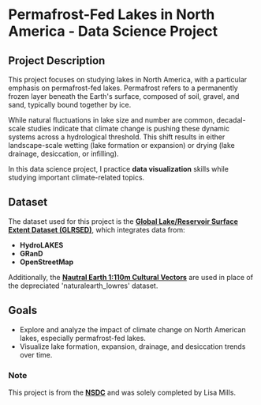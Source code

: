 # Permafrost-Fed Lakes in North America - Data Science Project

## Project Description
This project focuses on studying lakes in North America, with a particular emphasis on permafrost-fed lakes. Permafrost refers to a permanently frozen layer beneath the Earth's surface, composed of soil, gravel, and sand, typically bound together by ice.

While natural fluctuations in lake size and number are common, decadal-scale studies indicate that climate change is pushing these dynamic systems across a hydrological threshold. This shift results in either landscape-scale wetting (lake formation or expansion) or drying (lake drainage, desiccation, or infilling).

In this data science project, I practice **data visualization** skills while studying important climate-related topics.

## Dataset
The dataset used for this project is the **[Global Lake/Reservoir Surface Extent Dataset (GLRSED)](https://drive.google.com/file/d/1aMyGb9QvuZZMzi5MM3Z2dk6RxpNblkEB/view?usp=sharing)**, which integrates data from:
- **HydroLAKES**
- **GRanD**
- **OpenStreetMap**

Additionally, the **[Nautral Earth 1:110m Cultural Vectors](https://www.naturalearthdata.com/http//www.naturalearthdata.com/download/110m/cultural/ne_110m_admin_0_countries.zip)** are used in place of the depreciated 'naturalearth_lowres' dataset.

## Goals
- Explore and analyze the impact of climate change on North American lakes, especially permafrost-fed lakes.
- Visualize lake formation, expansion, drainage, and desiccation trends over time.

### Note
This project is from the **[NSDC](https://nebigdatahub.org/nsdc-dsp-permafrost-lakes/)** and was solely completed by Lisa Mills.

